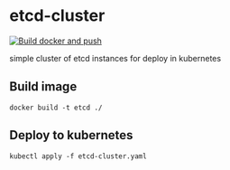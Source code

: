 # etcd-cluster

[![Build docker and push](https://github.com/iliadmitriev/etcd-cluster/actions/workflows/docker-build-push.yml/badge.svg)](https://github.com/iliadmitriev/etcd-cluster/actions/workflows/docker-build-push.yml)

simple cluster of etcd instances
for deploy in kubernetes

## Build image

```shell
docker build -t etcd ./
```

## Deploy to kubernetes

```shell
kubectl apply -f etcd-cluster.yaml
```